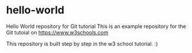# hello-world
Hello World repository for Git tutorial
This is an example repository for the Git tutoial on https://www.w3schools.com

This repository is built step by step in the w3 school tutorial.
:)
